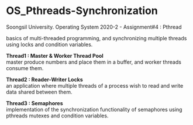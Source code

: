 # OS_Pthreads-Synchronization
Soongsil University. Operating System 2020-2 - Assignment#4 : Pthread

basics of multi-threaded programming, and synchronizing multiple threads using locks and condition variables.  
  
**Thread1 : Master & Worker Thread Pool**  
master produce numbers and place them in a buffer, and worker threads consume them.  
  
**Thread2 : Reader-Writer Locks**  
an application where multiple threads of a process wish to read and write data shared between them.  
  
**Thread3 : Semaphores**  
implementation of the synchronization functionality of semaphores using pthreads mutexes and condition variables.  
